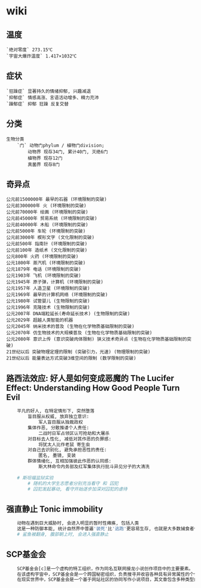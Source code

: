 # wiki

## 温度

    `绝对零度` 273.15℃                          
    `宇宙大爆炸温度` 1.417×1032℃                      

## 症状

    `狂躁症` 显著持久的情绪抑郁, 兴趣减退     
    `抑郁症` 情感高涨、言语活动增多、精力充沛 
    `躁郁症` 抑郁 狂躁 反复交替               

## 分类

    生物分类
        `门` 动物门phylum / 植物门division; 
            动物界 现存34门, 累计40门, 灭绝6门
            植物界 现存12门
            真菌界 现存8门

## 奇异点

    公元前1500000年 最早的石器 (环境限制的突破)
    公元前300000年 火 (环境限制的突破)
    公元前70000年 绘画 (环境限制的突破)
    公元前45000年 贸易系统 (环境限制的突破)
    公元前40000年 木船 (环境限制的突破)
    公元前5000年 车轮 (环境限制的突破)
    公元前3000年 楔形文字 (文化限制的突破)
    公元前500年 指南针 (环境限制的突破)
    公元前100年 造纸术 (文化限制的突破)
    公元800年 火药 (环境限制的突破)
    公元1800年 蒸汽机 (环境限制的突破)
    公元1879年 电话 (环境限制的突破)
    公元1903年 飞机 (环境限制的突破)
    公元1945年 原子弹，计算机 (环境限制的突破)
    公元1957年 人造卫星 (环境限制的突破)
    公元1969年 最早的计算机网络 (环境限制的突破)
    公元1980年 试管婴儿 (生物限制的突破)
    公元1996年 克隆技术 (生物限制的突破)
    公元2007年 DNA端粒延长(寿命延长技术) (生物限制的突破)
    公元2029年 超越人类智能的机器
    公元2045年 纳米技术的普及 (生物在化学物质基础限制的突破)
    公元2070年 仿生物技术的大规模普及 (生物在化学物质基础限制的突破)
    公元2080年 意识上传 (意识突破肉体限制) 狭义技术奇异点 (生物在化学物质基础限制的突破)
    21世纪以后 突破物理定理的限制 (突破引力，光速) (物理限制的突破)
    21世纪以后 能量表达方式突破3维空间的限制 (数学限制的突破)

## 路西法效应: 好人是如何变成恶魔的 The Lucifer Effect: Understanding How Good People Turn Evil

```bash
    平凡的好人, 在特定情形下, 突然堕落
        盲目服从权威, 放弃独立意识: 
            军人盲目服从独裁政权
        集体作恶, 分散推诿个人责任:
            二战时日军占领区认可抢劫和大屠杀
        对目标去人性化, 减低对其作恶的负罪感:
            将犹太人比作老鼠 寄生虫
        对自己去识别化, 避免承担恶性的责任: 
            匿名, 墨镜, 变装
        群体情绪化, 互相加强彼此作恶的认同感:
            斯大林命令内务部及红军集体执行批斗异见分子的大清洗
        
    # 斯坦福监狱实验
        # 随机的大学生志愿者分别充当看守 和 囚犯
        # 囚犯发起暴动, 看守开始逐步加深对囚犯的虐待
```

## 强直静止 Tonic immobility

```bash
    动物在遇到巨大威胁时, 会进入明显的暂时性瘫痪, 包括人类
    这是一种防御本能, 统计自然界中普遍'装死'比'逃跑'更容易生存, 也就是大多数捕食者偏好活动的动物.
    # 鲨鱼被翻身, 腹部朝上时, 会进入强直静止
```

## SCP基金会

```bash
    SCP基金会[c]是一个虚构的特工组织，作为同名互联网接龙小说创作项目中的主要要素。
    在该虚构宇宙中，SCP基金会是一个跨国秘密组织，负责搜寻并收容各种具有异常属性的个体、地点或物体（统称为“异常”），其宗旨为“控制”（Secure），“收容”（Contain），“保护”（Protect）。
    在现实世界中，SCP基金会是一个基于网站社区的协同写作小说项目，其文章包含多种类型的元素和风格，如科学幻想、都市奇幻和恐怖小说
```